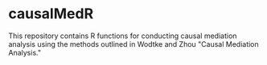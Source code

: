 # causalMedR
This repository contains R functions for conducting causal mediation analysis using the methods outlined in Wodtke and Zhou "Causal Mediation Analysis."
